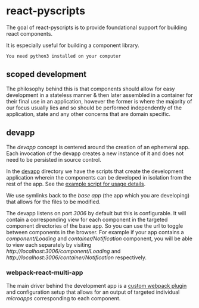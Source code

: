 # react-pyscripts

The goal of react-pyscripts is to provide foundational support for building react components.

It is especially useful for building a component library.

`You need python3 installed on your computer`

## scoped development

The philosophy behind this is that components should allow for easy development in a stateless manner & then later assembled in a container for their final use in an application, however the former is where the majority of our focus usually lies and so should be performed independently of the application, state and any other concerns that are domain specific.

## devapp

The _devapp_ concept is centered around the creation of an ephemeral app. Each invocation of the devapp creates a new instance of it and does not need to be persisted in source control.

In the [devapp](devapp) directory we have the scripts that create the development application wherein the components can be developed in isolation from the rest of the app. See the [example script for usage details](examples/devapp.sh).

We use symlinks back to the _base app_ (the app which you are developing) that allows for the files to be modified.

The devapp listens on port _3006_ by default but this is configurable. It will contain a corresponding view for each component in the targeted component directories of the base app. So you can use the url to toggle between components in the browser. For example if your app contains a _component/Loading_ and _container/Notification_ component, you will be able to view each separately by visiting _http://localhost:3006/component/Loading_ and _http://localhost:3006/container/Notification_ respectively.

### webpack-react-multi-app

The main driver behind the development app is a [custom webpack plugin](webpack-react-multi-app) and configuration setup that allows for an output of targeted individual _microapps_ corresponding to each component.
